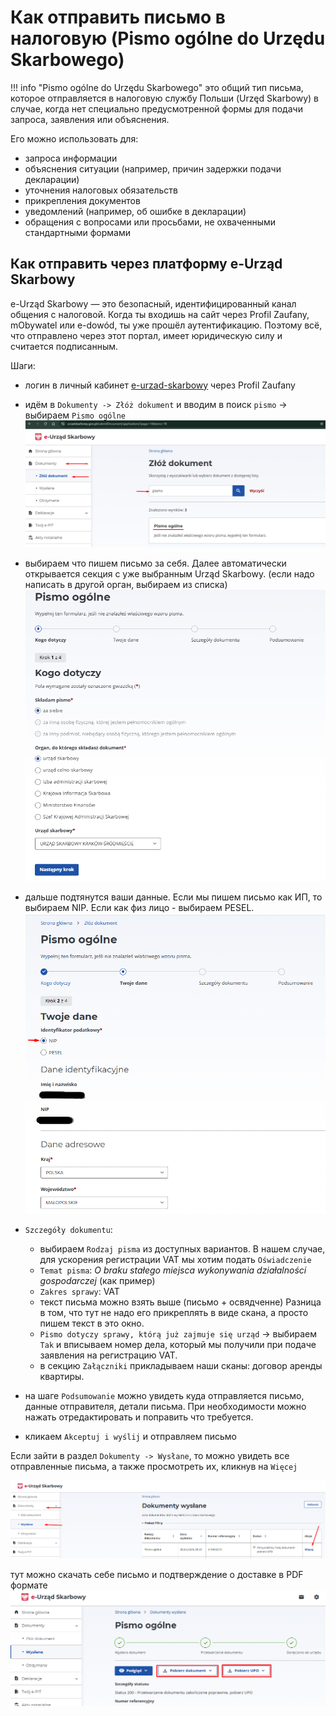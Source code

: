 # Как отправить письмо в налоговую (Pismo ogólne do Urzędu Skarbowego)

!!! info "Pismo ogólne do Urzędu Skarbowego"
    это общий тип письма, которое отправляется в налоговую службу Польши (Urzęd Skarbowy) в случае, когда нет специально предусмотренной формы для подачи запроса, заявления или объяснения.

Его можно использовать для:

- запроса информации
- объяснения ситуации (например, причин задержки подачи декларации)
- уточнения налоговых обязательств
- прикрепления документов
- уведомлений (например, об ошибке в декларации)
- обращения с вопросами или просьбами, не охваченными стандартными формами

## Как отправить через платформу e-Urząd Skarbowy

e-Urząd Skarbowy — это безопасный, идентифицированный канал общения с налоговой.
Когда ты входишь на сайт через Profil Zaufany, mObywatel или e-dowód, ты уже прошёл аутентификацию.
Поэтому всё, что отправлено через этот портал, имеет юридическую силу и считается подписанным.

Шаги:

- логин в личный кабинет [e-urzad-skarbowy][1]  через Profil Zaufany
- идём в `Dokumenty -> Złóż dokument` и вводим в поиск `pismo` -> выбираем `Pismo ogólne`
  ![pismo_ogolne_1][2]
- выбираем что пишем письмо за себя. Далее автоматически открывается секция с уже выбранным Urząd Skarbowy.
  (если надо написать в другой орган, выбираем из списка)
  ![pismo_ogolne_2][3]
- дальше подтянутся ваши данные. Если мы пишем письмо как ИП, то выбираем NIP. Если как физ лицо - выбираем PESEL.
  ![pismo_ogolne_3][4]

- `Szczegóły dokumentu`:
    - выбираем `Rodzaj pisma` из доступных вариантов. В нашем случае, для ускорения регистрации VAT мы хотим
      подать `Oświadczenie`
    - `Temat pisma`: *O braku stałego miejsca wykonywania działalności gospodarczej* (как пример)
    - `Zakres sprawy`: VAT
    - текст письма можно взять выше (письмо + освядченне)
      Разница в том, что тут не надо его прикреплять в виде скана, а просто пишем текст в это окно.
    - `Pismo dotyczy sprawy, którą już zajmuje się urząd` -> выбираем `Tak` и вписываем номер дела, который мы получили
      при подаче заявления на регистрацию VAT.
    - в секцию `Załączniki` прикладываем наши сканы: договор аренды квартиры.
- на шаге `Podsumowanie` можно увидеть куда отправляется письмо, данные отправителя, детали письма. При необходимости
  можно нажать отредактировать и поправить что требуется.
- кликаем `Akceptuj i wyślij` и отправляем письмо

Если зайти в раздел `Dokumenty -> Wysłane`, то можно увидеть все отправленные письма, а также просмотреть их, кликнув
на `Więcej`

![pismo_ogolne_4][5]

тут можно скачать себе письмо и подтверждение о доставке в PDF формате
![pismo_ogolne_5][6]

[1]: https://www.podatki.gov.pl/e-urzad-skarbowy/
[2]: images/pismo_ogolne/pismo_ogolne_1.png
[3]: images/pismo_ogolne/pismo_ogolne_2.png
[4]: images/pismo_ogolne/pismo_ogolne_3.png
[5]: images/pismo_ogolne/pismo_ogolne_4.png
[6]: images/pismo_ogolne/pismo_ogolne_5.png
